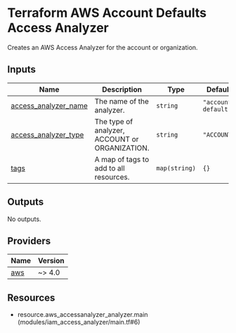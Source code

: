 <!-- BEGIN_TF_DOCS -->
# Terraform AWS Account Defaults Access Analyzer

Creates an AWS Access Analyzer for the account or organization.

## Inputs

| Name | Description | Type | Default | Required |
|------|-------------|------|---------|:--------:|
| <a name="input_access_analyzer_name"></a> [access\_analyzer\_name](#input\_access\_analyzer\_name) | The name of the analyzer. | `string` | `"account-default"` | no |
| <a name="input_access_analyzer_type"></a> [access\_analyzer\_type](#input\_access\_analyzer\_type) | The type of analyzer, ACCOUNT or ORGANIZATION. | `string` | `"ACCOUNT"` | no |
| <a name="input_tags"></a> [tags](#input\_tags) | A map of tags to add to all resources. | `map(string)` | `{}` | no |

## Outputs

No outputs.

## Providers

| Name | Version |
|------|---------|
| <a name="provider_aws"></a> [aws](#provider\_aws) | ~> 4.0 |

## Resources

- resource.aws_accessanalyzer_analyzer.main (modules/iam_access_analyzer/main.tf#6)
<!-- END_TF_DOCS -->
